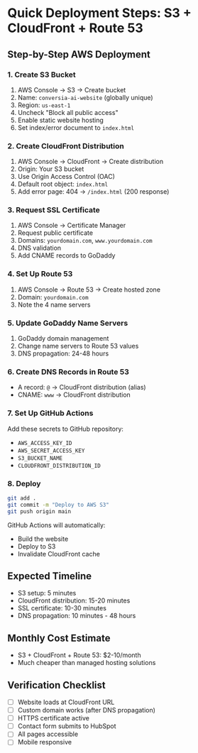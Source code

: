 # Quick Deployment Steps: S3 + CloudFront + Route 53

## Step-by-Step AWS Deployment

### 1. Create S3 Bucket
1. AWS Console → S3 → Create bucket
2. Name: `conversia-ai-website` (globally unique)
3. Region: `us-east-1`
4. Uncheck "Block all public access"
5. Enable static website hosting
6. Set index/error document to `index.html`

### 2. Create CloudFront Distribution
1. AWS Console → CloudFront → Create distribution
2. Origin: Your S3 bucket
3. Use Origin Access Control (OAC)
4. Default root object: `index.html`
5. Add error page: 404 → `/index.html` (200 response)

### 3. Request SSL Certificate
1. AWS Console → Certificate Manager
2. Request public certificate
3. Domains: `yourdomain.com`, `www.yourdomain.com`
4. DNS validation
5. Add CNAME records to GoDaddy

### 4. Set Up Route 53
1. AWS Console → Route 53 → Create hosted zone
2. Domain: `yourdomain.com`
3. Note the 4 name servers

### 5. Update GoDaddy Name Servers
1. GoDaddy domain management
2. Change name servers to Route 53 values
3. DNS propagation: 24-48 hours

### 6. Create DNS Records in Route 53
- A record: `@` → CloudFront distribution (alias)
- CNAME: `www` → CloudFront distribution

### 7. Set Up GitHub Actions
Add these secrets to GitHub repository:
- `AWS_ACCESS_KEY_ID`
- `AWS_SECRET_ACCESS_KEY` 
- `S3_BUCKET_NAME`
- `CLOUDFRONT_DISTRIBUTION_ID`

### 8. Deploy
```bash
git add .
git commit -m "Deploy to AWS S3"
git push origin main
```

GitHub Actions will automatically:
- Build the website
- Deploy to S3
- Invalidate CloudFront cache

## Expected Timeline
- S3 setup: 5 minutes
- CloudFront distribution: 15-20 minutes
- SSL certificate: 10-30 minutes
- DNS propagation: 10 minutes - 48 hours

## Monthly Cost Estimate
- S3 + CloudFront + Route 53: $2-10/month
- Much cheaper than managed hosting solutions

## Verification Checklist
- [ ] Website loads at CloudFront URL
- [ ] Custom domain works (after DNS propagation)
- [ ] HTTPS certificate active
- [ ] Contact form submits to HubSpot
- [ ] All pages accessible
- [ ] Mobile responsive